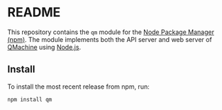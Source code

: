 README
======

This repository contains the `qm` module for the
[Node Package Manager (npm)](https://npmjs.org/). The module implements both
the API server and web server of [QMachine](https://www.qmachine.org) using
[Node.js](https://npmjs.org/).

Install
-------

To install the most recent release from npm, run:

    npm install qm

